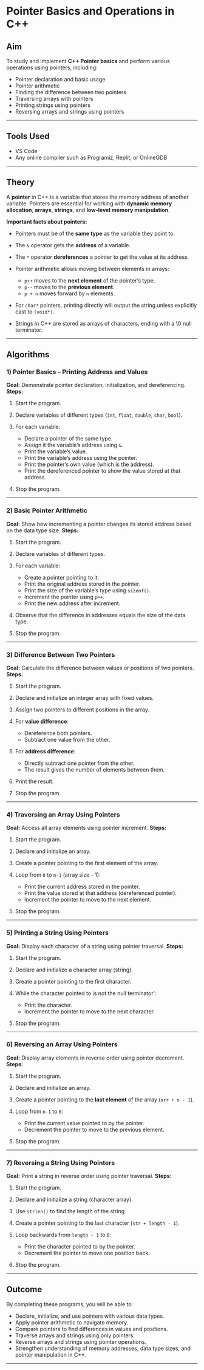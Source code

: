 # Pointer Basics and Operations in C++ 

## Aim

To study and implement **C++ Pointer basics** and perform various operations using pointers, including:

* Pointer declaration and basic usage
* Pointer arithmetic
* Finding the difference between two pointers
* Traversing arrays with pointers
* Printing strings using pointers
* Reversing arrays and strings using pointers

---

## Tools Used

* VS Code
* Any online compiler such as Programiz, Replit, or OnlineGDB

---

## Theory

A **pointer** in C++ is a variable that stores the memory address of another variable.
Pointers are essential for working with **dynamic memory allocation**, **arrays**, **strings**, and **low-level memory manipulation**.

**Important facts about pointers:**

* Pointers must be of the **same type** as the variable they point to.
* The `&` operator gets the **address** of a variable.
* The `*` operator **dereferences** a pointer to get the value at its address.
* Pointer arithmetic allows moving between elements in arrays:

  * `p++` moves to the **next element** of the pointer’s type.
  * `p--` moves to the **previous element**.
  * `p + n` moves forward by `n` elements.
* For `char*` pointers, printing directly will output the string unless explicitly cast to `(void*)`.
* Strings in C++ are stored as arrays of characters, ending with a \0 null terminator.

---

## Algorithms

### 1) Pointer Basics – Printing Address and Values

**Goal:** Demonstrate pointer declaration, initialization, and dereferencing.
**Steps:**

1. Start the program.
2. Declare variables of different types (`int`, `float`, `double`, `char`, `bool`).
3. For each variable:

   * Declare a pointer of the same type.
   * Assign it the variable’s address using `&`.
   * Print the variable’s value.
   * Print the variable’s address using the pointer.
   * Print the pointer’s own value (which is the address).
   * Print the dereferenced pointer to show the value stored at that address.
4. Stop the program.

---

### 2) Basic Pointer Arithmetic

**Goal:** Show how incrementing a pointer changes its stored address based on the data type size.
**Steps:**

1. Start the program.
2. Declare variables of different types.
3. For each variable:

   * Create a pointer pointing to it.
   * Print the original address stored in the pointer.
   * Print the size of the variable’s type using `sizeof()`.
   * Increment the pointer using `p++`.
   * Print the new address after increment.
4. Observe that the difference in addresses equals the size of the data type.
5. Stop the program.

---

### 3) Difference Between Two Pointers

**Goal:** Calculate the difference between values or positions of two pointers.
**Steps:**

1. Start the program.
2. Declare and initialize an integer array with fixed values.
3. Assign two pointers to different positions in the array.
4. For **value difference**:

   * Dereference both pointers.
   * Subtract one value from the other.
5. For **address difference**:

   * Directly subtract one pointer from the other.
   * The result gives the number of elements between them.
6. Print the result.
7. Stop the program.

---

### 4) Traversing an Array Using Pointers

**Goal:** Access all array elements using pointer increment.
**Steps:**

1. Start the program.
2. Declare and initialize an array.
3. Create a pointer pointing to the first element of the array.
4. Loop from `0` to `n-1` (array size - 1):

   * Print the current address stored in the pointer.
   * Print the value stored at that address (dereferenced pointer).
   * Increment the pointer to move to the next element.
5. Stop the program.

---

### 5) Printing a String Using Pointers

**Goal:** Display each character of a string using pointer traversal.
**Steps:**

1. Start the program.
2. Declare and initialize a character array (string).
3. Create a pointer pointing to the first character.
4. While the character pointed to is not the null terminator`:

   * Print the character.
   * Increment the pointer to move to the next character.
5. Stop the program.

---

### 6) Reversing an Array Using Pointers

**Goal:** Display array elements in reverse order using pointer decrement.
**Steps:**

1. Start the program.
2. Declare and initialize an array.
3. Create a pointer pointing to the **last element** of the array (`arr + n - 1`).
4. Loop from `n-1` to `0`:

   * Print the current value pointed to by the pointer.
   * Decrement the pointer to move to the previous element.
5. Stop the program.

---

### 7) Reversing a String Using Pointers

**Goal:** Print a string in reverse order using pointer traversal.
**Steps:**

1. Start the program.
2. Declare and initialize a string (character array).
3. Use `strlen()` to find the length of the string.
4. Create a pointer pointing to the last character (`str + length - 1`).
5. Loop backwards from `length - 1` to `0`:

   * Print the character pointed to by the pointer.
   * Decrement the pointer to move one position back.
6. Stop the program.

---

## Outcome

By completing these programs, you will be able to:

* Declare, initialize, and use pointers with various data types.
* Apply pointer arithmetic to navigate memory.
* Compare pointers to find differences in values and positions.
* Traverse arrays and strings using only pointers.
* Reverse arrays and strings using pointer operations.
* Strengthen understanding of memory addresses, data type sizes, and pointer manipulation in C++.

---
